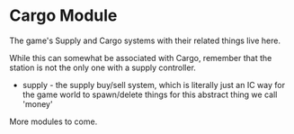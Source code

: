 # Cargo Module

The game's Supply and Cargo systems with their related things live here.

While this can somewhat be associated with Cargo, remember that the station is not the only one with a supply controller.

- supply - the supply buy/sell system, which is literally just an IC way for the game world to spawn/delete things for this abstract thing we call 'money'

More modules to come.
